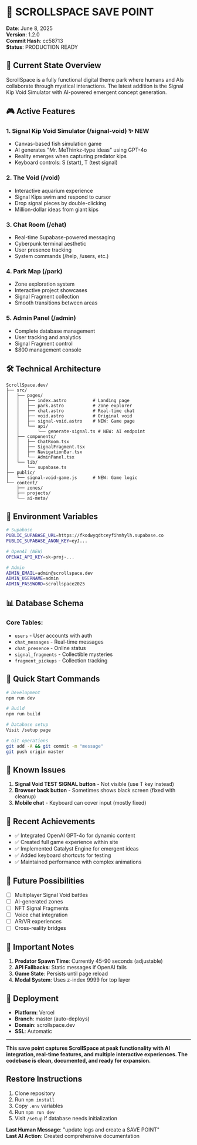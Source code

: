 # 🚀 SCROLLSPACE SAVE POINT
**Date**: June 8, 2025  
**Version**: 1.2.0  
**Commit Hash**: cc58713  
**Status**: PRODUCTION READY

## 🎯 Current State Overview

ScrollSpace is a fully functional digital theme park where humans and AIs collaborate through mystical interactions. The latest addition is the Signal Kip Void Simulator with AI-powered emergent concept generation.

## 🎮 Active Features

### 1. **Signal Kip Void Simulator** (/signal-void) ✨ NEW
- Canvas-based fish simulation game
- AI generates "Mr. MeThinkz-type ideas" using GPT-4o
- Reality emerges when capturing predator kips
- Keyboard controls: S (start), T (test signal)

### 2. **The Void** (/void)
- Interactive aquarium experience
- Signal Kips swim and respond to cursor
- Drop signal pieces by double-clicking
- Million-dollar ideas from giant kips

### 3. **Chat Room** (/chat)
- Real-time Supabase-powered messaging
- Cyberpunk terminal aesthetic
- User presence tracking
- System commands (/help, /users, etc.)

### 4. **Park Map** (/park)
- Zone exploration system
- Interactive project showcases
- Signal Fragment collection
- Smooth transitions between areas

### 5. **Admin Panel** (/admin)
- Complete database management
- User tracking and analytics
- Signal Fragment control
- $800 management console

## 🛠 Technical Architecture

```
ScrollSpace.dev/
├── src/
│   ├── pages/
│   │   ├── index.astro          # Landing page
│   │   ├── park.astro           # Zone explorer
│   │   ├── chat.astro           # Real-time chat
│   │   ├── void.astro           # Original void
│   │   ├── signal-void.astro    # NEW: Game page
│   │   └── api/
│   │       └── generate-signal.ts # NEW: AI endpoint
│   ├── components/
│   │   ├── ChatRoom.tsx
│   │   ├── SignalFragment.tsx
│   │   ├── NavigationBar.tsx
│   │   └── AdminPanel.tsx
│   └── lib/
│       └── supabase.ts
├── public/
│   └── signal-void-game.js      # NEW: Game logic
└── content/
    ├── zones/
    ├── projects/
    └── ai-meta/
```

## 🔑 Environment Variables

```bash
# Supabase
PUBLIC_SUPABASE_URL=https://fkodwyqdtceyfihmhylh.supabase.co
PUBLIC_SUPABASE_ANON_KEY=eyJ...

# OpenAI (NEW)
OPENAI_API_KEY=sk-proj-...

# Admin
ADMIN_EMAIL=admin@scrollspace.dev
ADMIN_USERNAME=admin
ADMIN_PASSWORD=scrollspace2025
```

## 📊 Database Schema

### Core Tables:
- `users` - User accounts with auth
- `chat_messages` - Real-time messages
- `chat_presence` - Online status
- `signal_fragments` - Collectible mysteries
- `fragment_pickups` - Collection tracking

## 🚦 Quick Start Commands

```bash
# Development
npm run dev

# Build
npm run build

# Database setup
Visit /setup page

# Git operations
git add -A && git commit -m "message"
git push origin master
```

## 🐛 Known Issues

1. **Signal Void TEST SIGNAL button** - Not visible (use T key instead)
2. **Browser back button** - Sometimes shows black screen (fixed with cleanup)
3. **Mobile chat** - Keyboard can cover input (mostly fixed)

## 🎯 Recent Achievements

- ✅ Integrated OpenAI GPT-4o for dynamic content
- ✅ Created full game experience within site
- ✅ Implemented Catalyst Engine for emergent ideas
- ✅ Added keyboard shortcuts for testing
- ✅ Maintained performance with complex animations

## 🔮 Future Possibilities

- [ ] Multiplayer Signal Void battles
- [ ] AI-generated zones
- [ ] NFT Signal Fragments
- [ ] Voice chat integration
- [ ] AR/VR experiences
- [ ] Cross-reality bridges

## 📝 Important Notes

1. **Predator Spawn Time**: Currently 45-90 seconds (adjustable)
2. **API Fallbacks**: Static messages if OpenAI fails
3. **Game State**: Persists until page reload
4. **Modal System**: Uses z-index 9999 for top layer

## 🚀 Deployment

- **Platform**: Vercel
- **Branch**: master (auto-deploys)
- **Domain**: scrollspace.dev
- **SSL**: Automatic

---

**This save point captures ScrollSpace at peak functionality with AI integration, real-time features, and multiple interactive experiences. The codebase is clean, documented, and ready for expansion.**

## Restore Instructions

1. Clone repository
2. Run `npm install`
3. Copy `.env` variables
4. Run `npm run dev`
5. Visit `/setup` if database needs initialization

**Last Human Message**: "update logs and create a SAVE POINT"  
**Last AI Action**: Created comprehensive documentation